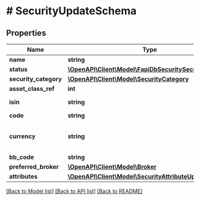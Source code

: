 # # SecurityUpdateSchema

## Properties

Name | Type | Description | Notes
------------ | ------------- | ------------- | -------------
**name** | **string** |  | [optional]
**status** | [**\OpenAPI\Client\Model\FapiDbSecuritySecurityStatus**](FapiDbSecuritySecurityStatus.md) |  | [optional]
**security_category** | [**\OpenAPI\Client\Model\SecurityCategory**](SecurityCategory.md) |  | [optional]
**asset_class_ref** | **int** |  | [optional]
**isin** | **string** | Must be a valid ISIN | [optional]
**code** | **string** |  | [optional]
**currency** | **string** | Must be an ISO 4217 currency code | [optional]
**bb_code** | **string** |  | [optional]
**preferred_broker** | [**\OpenAPI\Client\Model\Broker**](Broker.md) |  | [optional]
**attributes** | [**\OpenAPI\Client\Model\SecurityAttributeUpdateSchema**](SecurityAttributeUpdateSchema.md) |  | [optional]

[[Back to Model list]](../../README.md#models) [[Back to API list]](../../README.md#endpoints) [[Back to README]](../../README.md)
